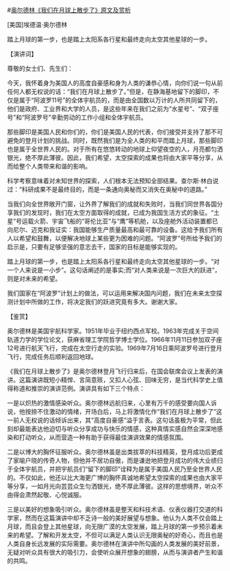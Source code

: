 #[奥尔德林《我们在月球上散步了》原文及赏析](https://www.vrrw.net/wx/14707.html)

[美国]埃德温·奥尔德林

踏上月球的第一步，也是踏上太阳系各行星和最终走向太空其他星球的一步。

【演讲词】

尊敬的女士们、先生们：

今天，我怀着身为美国人的高度自豪感和身为人类的谦恭心情，向你们说一句从前任何人都无权说的话：“我们在月球上散步了。”但是，在静海基地留下的脚印，不仅是属于“阿波罗11号”的全体宇航员的，而是由全国数以万计的人所共同留下的，他们是政府、工业界和大学的人员，是这些年来在我们之前为“水星号”、“双子座号”和“阿波罗号”辛勤劳动的工作小组和全体宇航员。

那些脚印是美国人民和你们的，你们是美国人民的代表，你们接受并支持了那不可避免的登月计划的挑战。同时，既然我们是为全人类的和平而踏上月球，那些脚印也是属于全世界人民的。对于所有在悠悠转动的地球上仰望夜空的人，月亮都匀洒银光，绝不厚此薄彼。因此，我们希望，太空探索的成果也将由大家平等分享，从而给整个人类带来和谐的影响。

科学考察意味着对未知世界的探索，人们根本无法预知全部结果。查尔斯·林白说过：“科研成果不是最终目的，而是一条通向奥秘而又消失在奥秘中的道路。”

当我们向全世界敞开门窗，让外界了解我们的成就和失败时，当我们同世界各国分享我们的发现时，我们在太空方面取得的成就，已成为我国生活方式的象征。“土星”号运载火箭、宇宙飞船的“哥伦比亚”与“鹰”等机舱，以及座舱外活动装置都已向尼尔、迈克和我证实：我国能够生产质量最高和最可靠的设备。这给予我们所有人以希望和鼓舞，以便解决地球上某些更为困难的问题。“阿波罗”号所给予我们的启示是，只要有足够坚强的意志去干，国家的目标是能够实现的。

踏上月球的第一步，也是踏上太阳系各行星和最终走向太空其他星球的一步。“对一个人来说是一小步”。这句话阐述的是事实;而“对人类来说是一次巨大的跃进”，则是对未来的希望。

我们国家在“阿波罗”计划上的做法，可以运用来解决国内问题，我们在未来太空探测计划中所做的工作，将决定我们的跃进究竟有多大。谢谢大家。



【鉴赏】

奥尔德林是美国宇航科学家。1951年毕业于纽约西点军校。1963年完成关于空间轨道力学的学位论文，获麻省理工学院哲学博士学位。1966年11月11日参加双子座12号进行航天飞行，完成在太空行走的实验。1969年7月16日乘阿波罗号进行登月飞行，完成任务后顺利返回地球。

《我们在月球上散步了》是奥尔德林登月飞行归来后，在国会联席会议上发表的演讲。这篇演讲既短小精悍、言简意赅，又扣人心弦、回味无穷，是当代科学史上值得称道和推崇的演讲范例。演讲具有如下三个特点：

一是以炽热的激情感染听众。奥尔德林远航归来，心里有万千的感受要向国人诉说，他按捺不住激动的情绪，开场白后，马上将激情化作“我们在月球上散步了”这一前人无权说的话倾诉出来，其“高度自豪感”溢于言表。这句话虽极为平常，但此刻却最能表达他迫切与听众分享成功与快乐的情感，这种真情实感自然会深深地感染和打动听众，从而营造一种有助于获得最佳演讲效果的情感氛围。

二是以博大的胸怀征服听众。奥尔德林虽是出类拔萃的科技精英，登月成功后更成了家喻户晓的传奇人物，但他并不居功自傲，而是谦逊地把登月成功的伟大业绩归于全体宇航员，并把宇航员们“留下的脚印”诠释为是属于美国人民乃至全世界人民的。不仅如此，他还以比大海更广博的胸怀真诚地希望太空探索的成果也由大家平等分享，一如月光向芸芸众生匀洒银光，绝不厚此薄彼。这样的思想境界，听众不由得会肃然起敬、心悦诚服。

三是以美好的想象吸引听众。奥尔德林虽是整天和科技术语、仪表仪器打交道的科学家，然而在这篇演讲中却不乏诗一般的美好展望与想象。他认为人类不仅会踏上月球，而且会登上其他星球，向无限广漠的太空发展，踏上月球的第一步预示着未来的希望。了解和开发太空，不但可以满足人类认识无限奥秘的好奇心，而且也是人类自身长远发展的实际需要。奥尔德林在演讲中所勾画的人类发展的美好前景，无疑对听众具有很大的吸引力，会使听众展开想象的翅膀，从而与演讲者产生和谐的共鸣。

